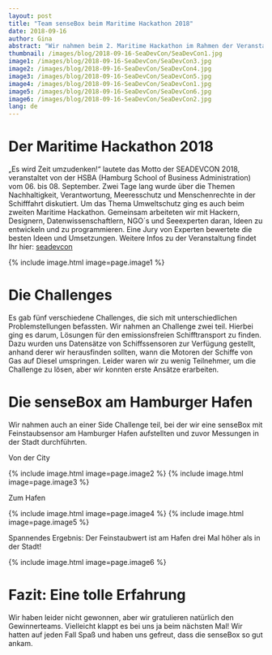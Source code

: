 ```yaml
---
layout: post
title: "Team senseBox beim Maritime Hackathon 2018"
date: 2018-09-16
author: Gina
abstract: "Wir nahmen beim 2. Maritime Hackathon im Rahmen der Veranstaltung SEADEVCON in Hamburg teil. Dort hatten wir 22 Stunden Zeit, um einen Prototyp zur Veränderung der Industrie zu entwickeln. "
thumbnail: /images/blog/2018-09-16-SeaDevCon/SeaDevCon1.jpg
image1: /images/blog/2018-09-16-SeaDevCon/SeaDevCon3.jpg
image2: /images/blog/2018-09-16-SeaDevCon/SeaDevCon4.jpg
image3: /images/blog/2018-09-16-SeaDevCon/SeaDevCon5.jpg
image4: /images/blog/2018-09-16-SeaDevCon/SeaDevCon1.jpg
image5: /images/blog/2018-09-16-SeaDevCon/SeaDevCon6.jpg
image6: /images/blog/2018-09-16-SeaDevCon/SeaDevCon2.jpg
lang: de
---
```


Der Maritime Hackathon 2018
============
„Es wird Zeit umzudenken!“ lautete das Motto der SEADEVCON 2018, veranstaltet von der HSBA (Hamburg School of Business Administration) vom 06. bis 08. September. Zwei Tage lang wurde über die Themen Nachhaltigkeit, Verantwortung, Meeresschutz und Menschenrechte in der Schifffahrt diskutiert. Um das Thema Umweltschutz ging es auch beim zweiten Maritime Hackathon. Gemeinsam arbeiteten wir mit Hackern, Designern, Datenwissenschaftlern, NGO´s und Seeexperten daran, Ideen zu entwickeln und zu programmieren. Eine Jury von Experten bewertete die besten Ideen und Umsetzungen. Weitere Infos zu der Veranstaltung findet Ihr hier: [seadevcon](http://seadevcon.com/maritime-hackathon/)

{% include image.html image=page.image1 %}

Die Challenges
============
Es gab fünf verschiedene Challenges, die sich mit unterschiedlichen Problemstellungen befassten. Wir nahmen an Challenge zwei teil. Hierbei ging es darum, Lösungen für den emissionsfreien Schifftransport zu finden. Dazu wurden uns Datensätze von Schiffssensoren zur Verfügung gestellt, anhand derer wir herausfinden sollten, wann die Motoren der Schiffe von Gas auf Diesel umspringen. Leider waren wir zu wenig Teilnehmer, um die Challenge zu lösen, aber wir konnten erste Ansätze erarbeiten.

Die senseBox am Hamburger Hafen
============
Wir nahmen auch an einer Side Challenge teil, bei der wir eine senseBox mit Feinstaubsensor am Hamburger Hafen aufstellten und zuvor Messungen in der Stadt durchführten. 

Von der City
 
{% include image.html image=page.image2 %}
{% include image.html image=page.image3 %}

Zum Hafen

{% include image.html image=page.image4 %}
{% include image.html image=page.image5 %}

Spannendes Ergebnis: Der Feinstaubwert ist am Hafen drei Mal höher als in der Stadt! 

{% include image.html image=page.image6 %}

Fazit: Eine tolle Erfahrung
============
Wir haben leider nicht gewonnen, aber wir gratulieren natürlich den Gewinnerteams. Vielleicht klappt es bei uns ja beim nächsten Mal! Wir hatten auf jeden Fall Spaß und haben uns gefreut, dass die senseBox so gut ankam.
